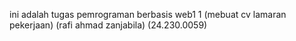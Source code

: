 ini adalah  tugas pemrograman berbasis web1 1 (mebuat cv lamaran pekerjaan) 
(rafi ahmad zanjabila)
(24.230.0059)
